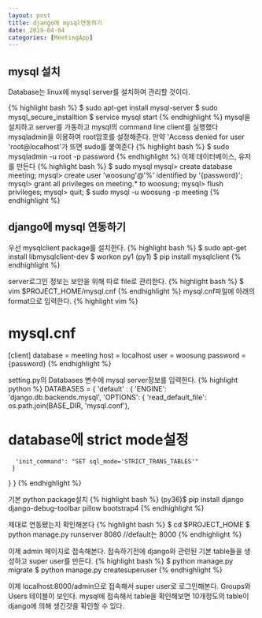 ```yaml
---
layout: post
title: django에 mysql연동하기
date: 2019-04-04
categories: [MeetingApp]
---
```


## mysql 설치
Database는 linux에 mysql server를 설치하여 관리할 것이다.

{% highlight bash %}
$ sudo apt-get install mysql-server
$ sudo mysql_secure_installtion
$ service mysql start
{% endhighlight %}
mysql을 설치하고 server를 가동하고 mysql의 command line client를 실행했다
mysqladmin을 이용하여 root암호를 설정해준다. 만약 'Access denied for user 'root@localhost'가 뜨면 sudo를 붙여준다
{% highlight bash %}
$ sudo mysqladmin -u root -p password
{% endhighlight %}
이제 데이터베이스, 유저를 만든다
{% highlight bash %}
$ sudo mysql
mysql> create database meeting;
mysql> create user 'woosung'@'%' identified by '{password}';
mysql> grant all privileges on meeting.* to woosung;
mysql> flush privileges;
mysql> quit;
$ sudo mysql -u woosung -p meeting
{% endhighlight %}

## django에 mysql 연동하기
우선 mysqlclient package를 설치한다.
{% highlight bash %}
$ sudo apt-get install libmysqlclient-dev
$ workon py1
(py1) $ pip install mysqlclient
{% endhighlight %}

server로그인 정보는 보안을 위해 따로 file로 관리한다.
{% highlight bash %}
$ vim $PROJECT_HOME/mysql.cnf
{% endhighlight %}
mysql.cnf파일에 아래의 format으로 입력한다.
{% highlight vim %}
# mysql.cnf
[client]
database = meeting
host = localhost
user = woosung
password = {password}
{% endhighlight %}

setting.py의 Databases 변수에 mysql server정보를 입력한다.
{% highlight python %}
DATABASES = {
  'default' : {
    'ENGINE': 'django.db.backends.mysql',
    'OPTIONS': {
      'read_default_file': os.path.join(BASE_DIR, 'mysql.conf'),
# database에 strict mode설정
      'init_command': "SET sql_mode='STRICT_TRANS_TABLES'"
     }
   }
}
{% endhighlight %}

기본 python package설치
{% highlight bash %}
(py36)$ pip install django django-debug-toolbar pillow bootstrap4
{% endhighlight %}

제대로 연동됐는지 확인해본다
{% highlight bash %}
$ cd $PROJECT_HOME
$ python manage.py runserver 8080 //default는 8000
{% endhighlight %}

이제 admin 페이지로 접속해본다. 접속하기전에 django와 관련된 기본 table들을 생성하고 super user를 만든다.
{% highlight bash %}
$ python manage.py migrate
$ python manage.py createsuperuser
{% endhighlight %}

이제 localhost:8000/admin으로 접속해서 super user로 로그인해본다. Groups와 Users 테이블이 보인다.
mysql에 접속해서 table을 확인해보면 10개정도의 table이 django에 의해 생긴것을 확인할 수 있다.
